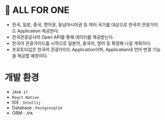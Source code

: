 # 🫡 ALL FOR ONE
- 한국, 일본, 중국, 영어권, 동남아시아권 등 여러 국가를 대상으로 한국의 관광가이드 Application 제공한다.
- 한국관광공사의 Open API를 통해  데이터를 제공받는다.
- 한국어 관광가이드를 시작으로 일본어, 중국어, 영어 등 확장해 나갈 계획이다.
- 프로토타입은 한국어 관광가이드 Application이며, Application내 언어 변경 기능을 제공할 예정이다.


# 개발 환경
- `JAVA 17`
- `React Native`
- IDE : `Intellij`
- Database : `Postgresql14`
- ORM : `JPA`
